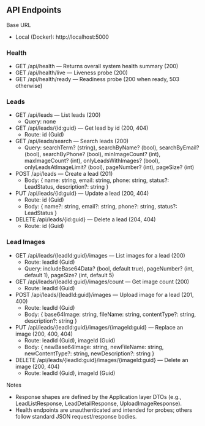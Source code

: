 ## API Endpoints

Base URL

- Local (Docker): http://localhost:5000

### Health

- GET /api/health — Returns overall system health summary (200)
- GET /api/health/live — Liveness probe (200)
- GET /api/health/ready — Readiness probe (200 when ready, 503 otherwise)

### Leads

- GET /api/leads — List leads (200)
  - Query: none
- GET /api/leads/{id:guid} — Get lead by id (200, 404)
  - Route: id (Guid)
- GET /api/leads/search — Search leads (200)
  - Query: searchTerm? (string), searchByName? (bool), searchByEmail? (bool), searchByPhone? (bool), minImageCount? (int), maxImageCount? (int), onlyLeadsWithImages? (bool), onlyLeadsAtImageLimit? (bool), pageNumber? (int), pageSize? (int)
- POST /api/leads — Create a lead (201)
  - Body: { name: string, email: string, phone: string, status?: LeadStatus, description?: string }
- PUT /api/leads/{id:guid} — Update a lead (200, 404)
  - Route: id (Guid)
  - Body: { name?: string, email?: string, phone?: string, status?: LeadStatus }
- DELETE /api/leads/{id:guid} — Delete a lead (204, 404)
  - Route: id (Guid)

### Lead Images

- GET /api/leads/{leadId:guid}/images — List images for a lead (200)
  - Route: leadId (Guid)
  - Query: includeBase64Data? (bool, default true), pageNumber? (int, default 1), pageSize? (int, default 5)
- GET /api/leads/{leadId:guid}/images/count — Get image count (200)
  - Route: leadId (Guid)
- POST /api/leads/{leadId:guid}/images — Upload image for a lead (201, 400)
  - Route: leadId (Guid)
  - Body: { base64Image: string, fileName: string, contentType?: string, description?: string }
- PUT /api/leads/{leadId:guid}/images/{imageId:guid} — Replace an image (200, 400, 404)
  - Route: leadId (Guid), imageId (Guid)
  - Body: { newBase64Image: string, newFileName: string, newContentType?: string, newDescription?: string }
- DELETE /api/leads/{leadId:guid}/images/{imageId:guid} — Delete an image (200, 404)
  - Route: leadId (Guid), imageId (Guid)

Notes

- Response shapes are defined by the Application layer DTOs (e.g., LeadListResponse, LeadDetailResponse, UploadImageResponse).
- Health endpoints are unauthenticated and intended for probes; others follow standard JSON request/response bodies.
 
